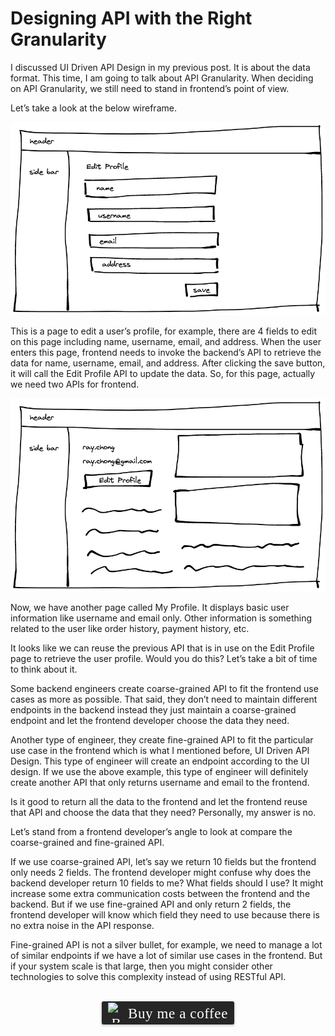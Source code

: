 # Designing API with the Right Granularity
I discussed UI Driven API Design in my previous post. It is about the data format. This time, I am going to talk about API Granularity. When deciding on API Granularity, we still need to stand in frontend’s point of view.

Let’s take a look at the below wireframe.

![](../assets/resources/api/api-design-2-1.png)

This is a page to edit a user’s profile, for example, there are 4 fields to edit on this page including name, username, email, and address. When the user enters this page, frontend needs to invoke the backend’s API to retrieve the data for name, username, email, and address. After clicking the save button, it will call the Edit Profile API to update the data. So, for this page, actually we need two APIs for frontend.

![](../assets/resources/api/api-design-2-2.png)

Now, we have another page called My Profile. It displays basic user information like username and email only. Other information is something related to the user like order history, payment history, etc.

It looks like we can reuse the previous API that is in use on the Edit Profile page to retrieve the user profile. Would you do this? Let’s take a bit of time to think about it.

Some backend engineers create coarse-grained API to fit the frontend use cases as more as possible. That said, they don’t need to maintain different endpoints in the backend instead they just maintain a coarse-grained endpoint and let the frontend developer choose the data they need.

Another type of engineer, they create fine-grained API to fit the particular use case in the frontend which is what I mentioned before, UI Driven API Design. This type of engineer will create an endpoint according to the UI design. If we use the above example, this type of engineer will definitely create another API that only returns username and email to the frontend.

Is it good to return all the data to the frontend and let the frontend reuse that API and choose the data that they need? Personally, my answer is no.

Let’s stand from a frontend developer’s angle to look at compare the coarse-grained and fine-grained API.

If we use coarse-grained API, let’s say we return 10 fields but the frontend only needs 2 fields. The frontend developer might confuse why does the backend developer return 10 fields to me? What fields should I use? It might increase some extra communication costs between the frontend and the backend. But if we use fine-grained API and only return 2 fields, the frontend developer will know which field they need to use because there is no extra noise in the API response.

Fine-grained API is not a silver bullet, for example, we need to manage a lot of similar endpoints if we have a lot of similar use cases in the frontend. But if your system scale is that large, then you might consider other technologies to solve this complexity instead of using RESTful API.

<br>
<center>
<style>.bmc-button img{width: 27px !important;margin-bottom: 1px !important;box-shadow: none !important;border: none !important;vertical-align: middle !important;}.bmc-button{line-height: 36px !important;height:37px !important;text-decoration: none !important;display:inline-flex !important;color:#ffffff !important;background-color:#262626 !important;border-radius: 3px !important;border: 1px solid transparent !important;padding: 1px 9px !important;font-size: 23px !important;letter-spacing: 0.6px !important;box-shadow: 0px 1px 2px rgba(190, 190, 190, 0.5) !important;-webkit-box-shadow: 0px 1px 2px 2px rgba(190, 190, 190, 0.5) !important;margin: 0 auto !important;font-family:'Cookie', cursive !important;-webkit-box-sizing: border-box !important;box-sizing: border-box !important;-o-transition: 0.3s all linear !important;-webkit-transition: 0.3s all linear !important;-moz-transition: 0.3s all linear !important;-ms-transition: 0.3s all linear !important;transition: 0.3s all linear !important;}.bmc-button:hover, .bmc-button:active, .bmc-button:focus {-webkit-box-shadow: 0px 1px 2px 2px rgba(190, 190, 190, 0.5) !important;text-decoration: none !important;box-shadow: 0px 1px 2px 2px rgba(190, 190, 190, 0.5) !important;opacity: 0.85 !important;color:#ffffff !important;}</style><link href="https://fonts.googleapis.com/css?family=Cookie" rel="stylesheet"><a class="bmc-button" target="_blank" href="https://www.buymeacoffee.com/raychongtk"><img src="https://www.buymeacoffee.com/assets/img/BMC-btn-logo.svg" alt="Buy me a coffee"><span style="margin-left:5px">Buy me a coffee</span></a>
</center>